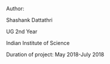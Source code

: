 Author:

Shashank Dattathri

UG 2nd Year

Indian Institute of Science

Duration of project: May 2018-July 2018
